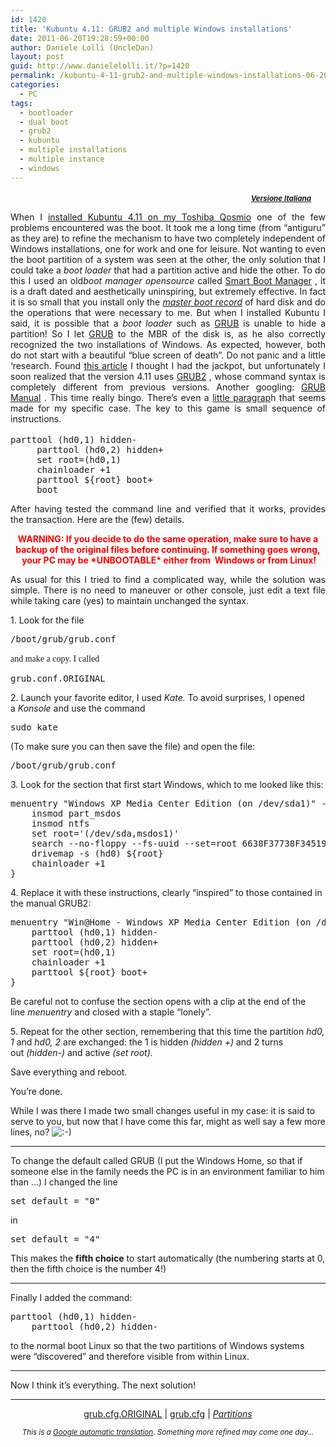 ```yaml
---
id: 1420
title: 'Kubuntu 4.11: GRUB2 and multiple Windows installations'
date: 2011-06-20T19:28:59+00:00
author: Daniele Lolli (UncleDan)
layout: post
guid: http://www.danielelolli.it/?p=1420
permalink: /kubuntu-4-11-grub2-and-multiple-windows-installations-06-2011.html
categories:
  - PC
tags:
  - bootloader
  - dual boot
  - grub2
  - kubuntu
  - multiple installations
  - multiple instance
  - windows
---
```

<p style="text-align: right;">
  <small><em><strong><a title="Kubuntu 4.11: GRUB2 e installazioni Windows multiple - Versione Italiana" href="http://www.danielelolli.it/2011/06/kubuntu-4-11-grub2-e-installazioni-windows-multiple/">Versione Italiana</a> </strong></em></small><em><strong><a title="Kubuntu 4.11: GRUB2 e installazioni Windows multiple - Versione Italiana" href="http://www.danielelolli.it/2011/06/kubuntu-4-11-grub2-e-installazioni-windows-multiple/"><img class="alignnone size-full wp-image-149" title="it-flag-xsmall" src="http://www.danielelolli.it/wp-content/uploads/2009/03/it-flag-xsmall.gif" alt="" width="20" height="15" /></a> </strong></em>
</p>

<p style="text-align: justify;">
  When I <a title="Kubuntu 4.11: the first impression ... shocking!" href="http://translate.googleusercontent.com/translate_c?ie=UTF8&rurl=translate.google.com&sl=it&tl=en&twu=1&u=http://www.danielelolli.it/2011/06/kubuntu-4-11-prima-impressione-sconvolgente/&usg=ALkJrhjnQPpuZlZ5L6HyNMq8zA3aWoomKQ">installed Kubuntu 4.11 on my Toshiba Qosmio</a> one of the few problems encountered was the boot. It took me a long time (from &#8220;antiguru&#8221; as they are) to refine the mechanism to have two completely independent of Windows installations, one for work and one for leisure. Not wanting to even the boot partition of a system was seen at the other, the only solution that I could take a <em>boot loader</em> that had a partition active and hide the other. To do this I used an old<em>boot manager opensource</em> called <a title="Smart Boot Manager" href="http://translate.googleusercontent.com/translate_c?ie=UTF8&rurl=translate.google.com&sl=it&tl=en&twu=1&u=http://btmgr.sourceforge.net/&usg=ALkJrhi3oG4c-M8U2VsZxZKJBWzaFtz84A" target="_blank">Smart Boot Manager</a> , it is a draft dated and aesthetically uninspiring, but extremely effective. In fact it is so small that you install only the <a title="MBR" href="http://translate.googleusercontent.com/translate_c?ie=UTF8&rurl=translate.google.com&sl=it&tl=en&twu=1&u=http://it.wikipedia.org/wiki/Master_boot_record&usg=ALkJrhhHeswATob3SdNRBTKGqSDTTo2KUA" target="_blank"><em>master boot record</em></a> of hard disk and do the operations that were necessary to me. But when I installed Kubuntu I said, it is possible that a <em>boot loader</em> such as <a title="GRUB" href="http://translate.googleusercontent.com/translate_c?ie=UTF8&rurl=translate.google.com&sl=it&tl=en&twu=1&u=http://www.gnu.org/software/grub/&usg=ALkJrhh666KZsg6vssSdLrt9V7Xmrinsqw" target="_blank">GRUB</a> is unable to hide a partition! So I let <a title="GRUB" href="http://translate.googleusercontent.com/translate_c?ie=UTF8&rurl=translate.google.com&sl=it&tl=en&twu=1&u=http://www.gnu.org/software/grub/&usg=ALkJrhh666KZsg6vssSdLrt9V7Xmrinsqw" target="_blank">GRUB</a> to the MBR of the disk is, as he also correctly recognized the two installations of Windows. As expected, however, both do not start with a beautiful &#8220;blue screen of death&#8221;. Do not panic and a little &#8216;research. Found <a title="HowTo: Multiple, Independent WinXP Installs on the Same HardDrive via Grub" href="http://translate.googleusercontent.com/translate_c?ie=UTF8&rurl=translate.google.com&sl=it&tl=en&twu=1&u=http://www.linuxforums.org/forum/installation/66476-howto-multiple-independent-winxp-installs-same-harddrive-via-grub.html&usg=ALkJrhh-1EM3h82-uC39Z6dt2XVSP0EZdg" target="_blank">this article</a> I thought I had the jackpot, but unfortunately I soon realized that the version 4.11 uses <a title="GRUB" href="http://translate.googleusercontent.com/translate_c?ie=UTF8&rurl=translate.google.com&sl=it&tl=en&twu=1&u=http://www.gnu.org/software/grub/&usg=ALkJrhh666KZsg6vssSdLrt9V7Xmrinsqw" target="_blank">GRUB2</a> , whose command syntax is completely different from previous versions. Another googling: <a title="GRUB Manual" href="http://translate.googleusercontent.com/translate_c?ie=UTF8&rurl=translate.google.com&sl=it&tl=en&twu=1&u=http://www.gnu.org/software/grub/manual/grub.html&usg=ALkJrhjZRUNdpNUEnQiC94Wzpnx79Loorw" target="_blank">GRUB Manual</a> . This time really bingo. There&#8217;s even a <a title="GRUB Manual - DOS / WINDOWS" href="http://translate.googleusercontent.com/translate_c?ie=UTF8&rurl=translate.google.com&sl=it&tl=en&twu=1&u=http://www.gnu.org/software/grub/manual/grub.html&usg=ALkJrhjZRUNdpNUEnQiC94Wzpnx79Loorw#DOS_002fWindows" target="_blank">little paragrap</a>h that seems made ​​for my specific case. The key to this game is small sequence of instructions.<span style="font-family: Consolas, Monaco, 'Courier New', Courier, monospace; font-size: 12px; line-height: 18px; white-space: pre;"> </span>
</p>

<pre>parttool (hd0,1) hidden-
     parttool (hd0,2) hidden+
     set root=(hd0,1)
     chainloader +1
     parttool <tt>${root}</tt> boot+
     boot</pre>

<p style="text-align: justify;">
  After having tested the command line and verified that it works, provides the transaction. Here are the (few) details.
</p>

<p style="text-align: center;">
  <span style="color: #ff0000;"><strong>WARNING: If you decide to do the same operation, make sure to have a backup of the original files before continuing. </strong><strong>If something goes wrong,  your PC may be *UNBOOTABLE* either from  Windows or from Linux!</strong></span>
</p>

<p style="text-align: justify;">
  As usual for this I tried to find a complicated way, while the solution was simple. There is no need to maneuver or other console, just edit a text file while taking care (yes) to maintain unchanged the syntax.
</p>

1. Look for the file <span style="font-family: Consolas, Monaco, 'Courier New', Courier, monospace; font-size: 12px; line-height: 18px; white-space: pre;"></span>

<pre>/boot/grub/grub.conf</pre>

<span style="font-family: Georgia, 'Times New Roman', 'Bitstream Charter', Times, serif; font-size: 14px; line-height: 19px; white-space: normal;">and make a copy. I called</span>

<pre>grub.conf.ORIGINAL</pre>

2. Launch your favorite editor, I used _Kate._ To avoid surprises, I opened a _Konsole_ and use the command

<pre>sudo kate</pre>

(To make sure you can then save the file) and open the file:

<pre>/boot/grub/grub.conf</pre>

3. Look for the section that first start Windows, which to me looked like this:

<pre>menuentry "Windows XP Media Center Edition (on /dev/sda1)" --class windows --class os {
	insmod part_msdos
	insmod ntfs
	set root='(/dev/sda,msdos1)'
	search --no-floppy --fs-uuid --set=root 6638F37738F34519
	drivemap -s (hd0) ${root}
	chainloader +1
}</pre>

4. Replace it with these instructions, clearly &#8220;inspired&#8221; to those contained in the manual GRUB2:

<pre>menuentry "Win@Home - Windows XP Media Center Edition (on /dev/sda1)" --class windows --class os {
	parttool (hd0,1) hidden-
	parttool (hd0,2) hidden+
	set root=(hd0,1)
	chainloader +1
	parttool ${root} boot+
}</pre>

Be careful not to confuse the section opens with a clip at the end of the line _menuentry_ and closed with a staple &#8220;lonely&#8221;.

5. Repeat for the other section, remembering that this time the partition _hd0, 1_ and _hd0, 2_ are exchanged: the 1 is hidden _(hidden +)_ and 2 turns out _(hidden-)_ and active _(set root)._

Save everything and reboot.

You&#8217;re done.

While I was there I made two small changes useful in my case: it is said to serve to you, but now that I have come this far, might as well say a few more lines, no? ![:-)](http://www.danielelolli.it/wp-includes/images/smilies/icon_smile.gif)

* * *

To change the default called GRUB (I put the Windows Home, so that if someone else in the family needs the PC is in an environment familiar to him than &#8230;) I changed the line

<pre>set default = "0"</pre>

in

<pre>set default = "4"</pre>

This makes the **fifth choice** to start automatically (the numbering starts at 0, then the fifth choice is the number 4!)

* * *

<a name="unhide_windows"></a>Finally I added the command:

<pre>parttool (hd0,1) hidden-
	parttool (hd0,2) hidden-</pre>

to the normal boot Linux so that the two partitions of Windows systems were &#8220;discovered&#8221; and therefore visible from within Linux.

* * *

Now I think it&#8217;s everything. The next solution!

* * *

<p style="text-align: center;">
  <a title="grub.cfg.ORIGINAL" href="http://translate.googleusercontent.com/translate_c?ie=UTF8&rurl=translate.google.com&sl=it&tl=en&twu=1&u=http://www.danielelolli.it/wp-content/uploads/2011/06/grub.cfg_.ORIGINAL.txt&usg=ALkJrhhrOmh7J5lUQsSCt65ssb6AzhUXEA" target="_blank">grub.cfg.ORIGINAL</a> | <a title="grub.cfg" href="http://translate.googleusercontent.com/translate_c?ie=UTF8&rurl=translate.google.com&sl=it&tl=en&twu=1&u=http://www.danielelolli.it/wp-content/uploads/2011/06/grub.cfg_.txt&usg=ALkJrhhcdnXgkqMtmYkB8sxB5Pk5pX6EGA" target="_blank">grub.cfg</a> | <a title="Partitions" href="http://www.danielelolli.it/wp-content/uploads/2011/06/screenshot.png" target="_blank"><em>Partitions</em></a>
</p>

<p style="text-align: center;">
  <small><em>This is a <a title="Google automatic translation" href="http://translate.google.com/translate?u=http%3A%2F%2Fwww.uncledan.it%2F2011%2F06%2Fkubuntu-4-11-grub2-e-installazioni-windows-multiple%2F&sl=it&tl=en&hl=&ie=UTF-8" target="_blank">Google automatic translation</a>. Something more refined may come one day&#8230;</em></small>
</p>